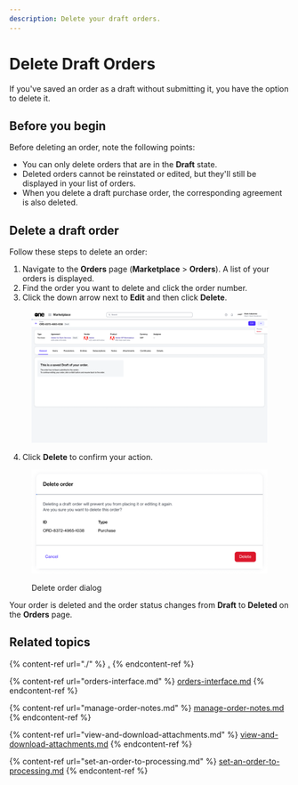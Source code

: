 ```yaml
---
description: Delete your draft orders.
---
```


# Delete Draft Orders

If you've saved an order as a draft without submitting it, you have the option to delete it.

## Before you begin

Before deleting an order, note the following points:

* You can only delete orders that are in the **Draft** state.
* Deleted orders cannot be reinstated or edited, but they'll still be displayed in your list of orders.
* When you delete a draft purchase order, the corresponding agreement is also deleted.&#x20;

## Delete a draft order

Follow these steps to delete an order:

1. Navigate to the **Orders** page (**Marketplace** > **Orders**). A list of your orders is displayed.
2. Find the order you want to delete and click the order number.&#x20;
3. Click the down arrow next to **Edit** and then click **Delete**.&#x20;

<figure><img src="../../../.gitbook/assets/image (369).png" alt=""><figcaption></figcaption></figure>

4. Click **Delete** to confirm your action.&#x20;

<figure><img src="../../../.gitbook/assets/image (370).png" alt="" width="563"><figcaption><p>Delete order dialog</p></figcaption></figure>

Your order is deleted and the order status changes from **Draft** to **Deleted** on the **Orders** page.

## Related topics

{% content-ref url="./" %}
[.](./)
{% endcontent-ref %}

{% content-ref url="orders-interface.md" %}
[orders-interface.md](orders-interface.md)
{% endcontent-ref %}

{% content-ref url="manage-order-notes.md" %}
[manage-order-notes.md](manage-order-notes.md)
{% endcontent-ref %}

{% content-ref url="view-and-download-attachments.md" %}
[view-and-download-attachments.md](view-and-download-attachments.md)
{% endcontent-ref %}

{% content-ref url="set-an-order-to-processing.md" %}
[set-an-order-to-processing.md](set-an-order-to-processing.md)
{% endcontent-ref %}
